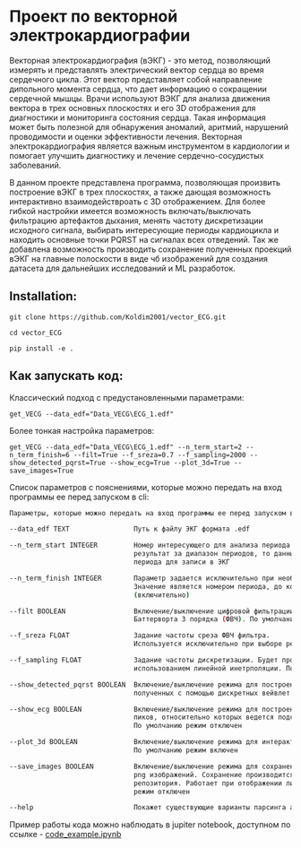 # Проект по векторной электрокардиографии

Векторная электрокардиография (вЭКГ) - это метод, позволяющий измерять и представлять электрический вектор сердца во время сердечного цикла. Этот вектор представляет собой направление дипольного момента сердца, что дает информацию о сокращении сердечной мышцы. Врачи используют ВЭКГ для анализа движения вектора в трех основных плоскостях и его 3D отображения для диагностики и мониторинга состояния сердца. Такая информация может быть полезной для обнаружения аномалий, аритмий, нарушений проводимости и оценки эффективности лечения. Векторная электрокардиография является важным инструментом в кардиологии и помогает улучшить диагностику и лечение сердечно-сосудистых заболеваний.

В данном проекте представлена программа, позволяющая произвить построение вЭКГ в трех плоскостях, а также дающая возможность интерактивно взаимодействроать с 3D отображением. Для более гибкой настройки имеется возможность включать/выключать фильтрацию артефактов дыхания, менять частоту дискретизации исходного сигнала, выбирать интересующие периоды кардиоцикла и находить основные точки PQRST на сигналах всех отведений. Так же добавлена возможность производить сохранение полученных проекций вЭКГ на главные полоскости в виде чб изображений для создания датасета для дальнейших исследований и ML разработок.


## Installation:
```
git clone https://github.com/Koldim2001/vector_ECG.git
```
```
cd vector_ECG
```
```
pip install -e .
```

## Как запускать код:

Классический подход c предустановленными параметрами:
```
get_VECG --data_edf="Data_VECG\ECG_1.edf"
```
Более тонкая настройка параметров:
```
get_VECG --data_edf="Data_VECG\ECG_1.edf" --n_term_start=2 --n_term_finish=6 --filt=True --f_sreza=0.7 --f_sampling=2000 --show_detected_pqrst=True --show_ecg=True --plot_3d=True --save_images=True
```
Список параметров с пояснениями, которые можно передать на вход программы ее перед запуском в cli:
```bash
Параметры, которые можно передать на вход программы ее перед запуском в cli:

--data_edf TEXT                Путь к файлу ЭКГ формата .edf

--n_term_start INTEGER         Номер интересующего для анализа периода кардиоцикла. Если необходимо построить
                               результат за диапазон периодов, то данный параметр задает стартовое значение номера
                               периода для записи в ЭКГ

--n_term_finish INTEGER        Параметр задается исключительно при необходимости построить диапазон периодов.
                               Значение является номером периода, до которого будет вестись запись в ЭКГ
                               (включительно)

--filt BOOLEAN                 Включение/выключение цифровой фильтрации исходных сигналов с помощью фильтра
                               Баттерворта 3 порядка (ФВЧ). По умолчанию фильтрация отключена

--f_sreza FLOAT                Задание частоты среза ФВЧ фильтра.
                               Используется исключительно при выборе режима --filt=True. По умолчанию = 1 Гц

--f_sampling FLOAT             Задание частоты дискретизации. Будет проведено ресемплирование исходного сигнла с
                               использованием линейной инетрполяции. По умолчанию Fs=1500 Гц

--show_detected_pqrst BOOLEAN  Включение/выключение режима для построения ключевых точек PQRST для сигнала ЭКГ,
                               полученных с помощью дискретных вейвлет преобразований. По умолчанию режим отключен

--show_ecg BOOLEAN             Включение/выключение режима для построения графиков всех отведений и  обнаруженных QRS
                               пиков, относительно которых ведется подсчет номеров n_term_start и n_term_finish.
                               По умолчанию режим отключен

--plot_3d BOOLEAN              Включение/выключение режима для интерактивного отображения 3D графика в ЭКГ.
                               По умолчанию режим включен

--save_images BOOLEAN          Включение/выключение режима для сохранения графиков в ЭКГ трех плоскостей в качестве
                               png изображений. Сохранение производится в папку saved_vECG, создающуюся в корне
                               репозитория. Работает при отображении лишь одного периода кардиоцикла. По умолчанию
                               режим отключен

--help                         Покажет существующие варианты парсинга аргументов в cli
```


Пример работы кода можно наблюдать в jupiter notebook, доступном по ссылке - [code_example.ipynb](https://nbviewer.org/github/Koldim2001/vector_ECG/blob/main/code_example.ipynb)
